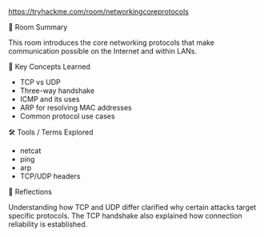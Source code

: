 https://tryhackme.com/room/networkingcoreprotocols

📘 Room Summary

This room introduces the core networking protocols that make communication possible on the Internet and within LANs.

🧠 Key Concepts Learned

- TCP vs UDP
- Three-way handshake
- ICMP and its uses
- ARP for resolving MAC addresses
- Common protocol use cases

🛠️ Tools / Terms Explored

- netcat
- ping
- arp
- TCP/UDP headers

💬 Reflections

Understanding how TCP and UDP differ clarified why certain attacks target specific protocols. The TCP handshake also explained how connection reliability is established.
